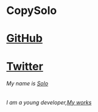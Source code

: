 # CopySolo
  
### <h1> [GitHub](https://github.com/copysolo)
  
### <h1> [Twitter](https://twitter.com/solomd1x)

###### My name is [Solo](https://www.copysolo.fr) <h6> I am a young developer,[My works](https://www.copysolo.fr/index.php/articles/)
